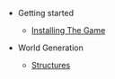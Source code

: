 <!-- docs/_sidebar.md -->

- Getting started

  - [Installing The Game](installing.md)

- World Generation
  - [Structures](structures.md)
